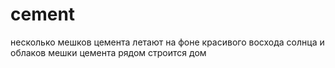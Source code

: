 # cement
несколько мешков цемента летают на фоне красивого восхода солнца и облаков
мешки цемента рядом строится дом
